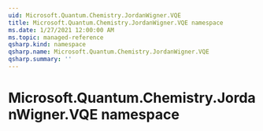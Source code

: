 ```yaml
---
uid: Microsoft.Quantum.Chemistry.JordanWigner.VQE
title: Microsoft.Quantum.Chemistry.JordanWigner.VQE namespace
ms.date: 1/27/2021 12:00:00 AM
ms.topic: managed-reference
qsharp.kind: namespace
qsharp.name: Microsoft.Quantum.Chemistry.JordanWigner.VQE
qsharp.summary: ''
---
```


# Microsoft.Quantum.Chemistry.JordanWigner.VQE namespace



